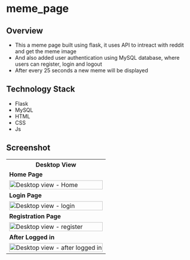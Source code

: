 # meme_page

## Overview

- This a meme page built using flask, it uses API to intreact with reddit and get the meme image
- And also added user authentication using MySQL database, where users can register, login and logout
- After every 25 seconds a new meme will be displayed

## Technology Stack

- Flask
- MySQL
- HTML
- CSS
- Js

## Screenshot

<table>
    <tr>
        <th>Desktop View</th>
    </tr>
    <tr>
      <td style="text-align: left;font-weight: bold;">
      Home Page
      </td>
    </tr>
    <tr>
        <td>
            <img src="https://github.com/hemanth110702/meme_page/assets/89832451/d7f23e15-e911-40d7-8bdd-d71cea59303f" width="100%" title="Desktop view - Home"/>
        </td>
    </tr>
    <tr>
      <td style="text-align: left;font-weight: bold;">
      Login Page
      </td>
    </tr>
    <tr>
        <td>
            <img src="https://github.com/hemanth110702/meme_page/assets/89832451/a92cc6a3-b901-4694-ac10-8ea75e9d02f8" width="100%" title="Desktop view - login"/>
        </td>
    </tr>
    <tr>
      <td style="text-align: left;font-weight: bold;">
      Registration Page
      </td>
    </tr>
    <tr>
        <td>
            <img src="https://github.com/hemanth110702/meme_page/assets/89832451/1b617102-1ff2-486d-9944-e0be4c082b9a" width="100%" title="Desktop view - register"/>
        </td>
    </tr>
    <tr>
      <td style="text-align: left;font-weight: bold;">
      After Logged in
      </td>
    </tr>
    <tr>
        <td>
            <img src="https://github.com/hemanth110702/meme_page/assets/89832451/a7cae16d-2942-4024-8d57-82e9d710f6bc" width="100%" title="Desktop view - after logged in"/>
        </td>
    </tr>
</table>
